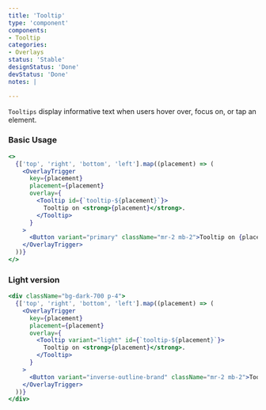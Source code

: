 ```yaml
---
title: 'Tooltip'
type: 'component'
components:
- Tooltip
categories:
- Overlays
status: 'Stable'
designStatus: 'Done'
devStatus: 'Done'
notes: |

---
```


`Tooltips` display informative text when users hover over, focus on, or tap an element.

### Basic Usage

```jsx live
<>
  {['top', 'right', 'bottom', 'left'].map((placement) => (
    <OverlayTrigger
      key={placement}
      placement={placement}
      overlay={
        <Tooltip id={`tooltip-${placement}`}>
          Tooltip on <strong>{placement}</strong>.
        </Tooltip>
      }
    >
      <Button variant="primary" className="mr-2 mb-2">Tooltip on {placement}</Button>
    </OverlayTrigger>
  ))}
</>
```

### Light version

```jsx live
<div className="bg-dark-700 p-4">
  {['top', 'right', 'bottom', 'left'].map((placement) => (
    <OverlayTrigger
      key={placement}
      placement={placement}
      overlay={
        <Tooltip variant="light" id={`tooltip-${placement}`}>
          Tooltip on <strong>{placement}</strong>.
        </Tooltip>
      }
    >
      <Button variant="inverse-outline-brand" className="mr-2 mb-2">Tooltip on {placement}</Button>
    </OverlayTrigger>
  ))}
</div>
```

<guide
  defaultText="`bsPrefix: 'tooltip'`"
  dataTestId
/>
